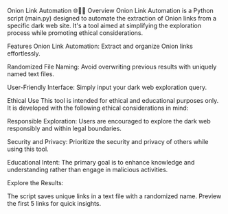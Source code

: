 Onion Link Automation 🌐🕵️‍♂️
Overview
Onion Link Automation is a Python script (main.py) designed to automate the extraction of Onion links from a specific dark web site. It's a tool aimed at simplifying the exploration process while promoting ethical considerations.

Features
Onion Link Automation: Extract and organize Onion links effortlessly.

Randomized File Naming: Avoid overwriting previous results with uniquely named text files.

User-Friendly Interface: Simply input your dark web exploration query.

Ethical Use
This tool is intended for ethical and educational purposes only. It is developed with the following ethical considerations in mind:

Responsible Exploration: Users are encouraged to explore the dark web responsibly and within legal boundaries.

Security and Privacy: Prioritize the security and privacy of others while using this tool.

Educational Intent: The primary goal is to enhance knowledge and understanding rather than engage in malicious activities.


Explore the Results:

The script saves unique links in a text file with a randomized name.
Preview the first 5 links for quick insights.
